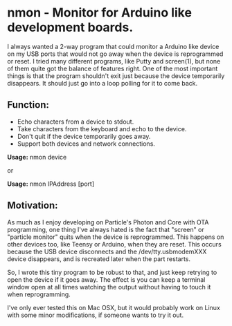 # nmon - Monitor for Arduino like development boards.

I always wanted a 2-way program that could monitor a Arduino like device on my USB ports that would not go away when the device is reprogrammed or reset. I tried many different programs, like Putty and screen(1), but none of them quite got the balance of features right. One of the most important things is that the program shouldn't exit just because the device temporarily disappears. It should just go into a loop polling for it to come back.

## Function:
* Echo characters from a device to stdout.
* Take characters from the keyboard and echo to the device.
* Don't quit if the device temporarily goes away.
* Support both devices and network connections.

**Usage:** nmon device

or

**Usage:** nmon IPAddress [port]

## Motivation:

As much as I enjoy developing on Particle's Photon and Core with OTA programming, one thing I've always hated is the fact that "screen" or "particle monitor" quits when the device is reprogrammed. This happens on other devices too, like Teensy or Arduino, when they are reset. This occurs because the USB device disconnects and the /dev/tty.usbmodemXXX device disappears, and is recreated later when the part restarts.

So, I wrote this tiny program to be robust to that, and just keep retrying to open the device if it goes away. The effect is you can keep a terminal window open at all times watching the output without having to touch it when reprogramming.

I've only ever tested this on Mac OSX, but it would probably work on Linux with some minor modifications, if someone wants to try it out.
